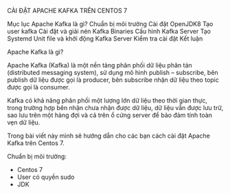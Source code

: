 CÀI ĐẶT APACHE KAFKA TRÊN CENTOS 7

Mục lục
Apache Kafka là gì?
Chuẩn bị môi trường
Cài đặt OpenJDK8
Tạo user kafka
Cài đặt và giải nén Kafka Binaries
Cấu hình Kafka Server
Tạo Systemd Unit file và khởi động Kafka Server
Kiểm tra cài đặt
Kết luận

Apache Kafka là gì?

Apache Kafka (Kafka) là một nền tảng phân phối dữ liệu phân tán (distributed messaging system), sử dụng mô hình publish – subscribe, bên publish dữ liệu được gọi là producer, bên subscribe nhận dữ liệu theo topic được gọi là consumer. 

Kafka có khả năng phân phối một lượng lớn dữ liệu theo thời gian thực, trong trường hợp bên nhận chưa nhận được dữ liệu, dữ liệu vẫn được lưu trữ, sao lưu trên một hàng đợi và cả trên ổ cứng server để bảo đảm tính toàn vẹn dữ liệu. 

Trong bài viết này mình sẽ hướng dẫn cho các bạn cách cài đặt Apache Kafka trên Centos 7.

Chuẩn bị môi trường:
* Centos 7
* User có quyền sudo
* JDK
